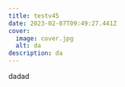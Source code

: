 ```yaml
---
title: testv45
date: 2023-02-07T09:49:27.441Z
cover:
  image: cover.jpg
  alt: da
description: da
---
```

d﻿adad